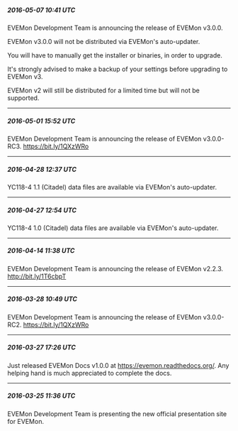 ﻿##### 2016-05-07 10:41 UTC

EVEMon Development Team is announcing the release of EVEMon v3.0.0.

EVEMon v3.0.0 will not be distributed via EVEMon's auto-updater.

You will have to manually get the installer or binaries, in order to upgrade.

It's strongly advised to make a backup of your settings before upgrading to EVEMon v3.

EVEMon v2 will still be distributed for a limited time but will not be supported.

----

##### 2016-05-01 15:52 UTC

EVEMon Development Team is announcing the release of EVEMon v3.0.0-RC3. https://bit.ly/1QXzWRo

----

##### 2016-04-28 12:37 UTC

YC118-4 1.1 (Citadel) data files are available via EVEMon's auto-updater.

----

##### 2016-04-27 12:54 UTC

YC118-4 1.0 (Citadel) data files are available via EVEMon's auto-updater.

----

##### 2016-04-14 11:38 UTC

EVEMon Development Team is announcing the release of EVEMon v2.2.3. http://bit.ly/1T6cbpT

----

##### 2016-03-28 10:49 UTC

EVEMon Development Team is announcing the release of EVEMon v3.0.0-RC2. https://bit.ly/1QXzWRo

----

##### 2016-03-27 17:26 UTC

Just released EVEMon Docs v1.0.0 at https://evemon.readthedocs.org/. Any helping hand is much appreciated to complete the docs.

----

##### 2016-03-25 11:36 UTC

EVEMon Development Team is presenting the new official presentation site for EVEMon.